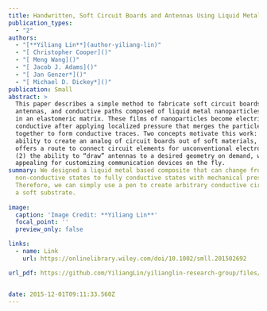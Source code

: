```yaml
---
title: Handwritten, Soft Circuit Boards and Antennas Using Liquid Metal Nanoparticles
publication_types:
  - "2"
authors:
  - "[**Yiliang Lin**](author-yiliang-lin)"
  - "[ Christopher Cooper]()"
  - "[ Meng Wang]()"
  - "[ Jacob J. Adams]()"
  - "[ Jan Genzer*]()"
  - "[ Michael D. Dickey*]()"
publication: Small
abstract: >
  This paper describes a simple method to fabricate soft circuit boards,
  antennas, and conductive paths composed of liquid metal nanoparticles embedded
  in an elastomeric matrix. These films of nanoparticles become electrically
  conductive after applying localized pressure that merges the particles
  together to form conductive traces. Two concepts motivate this work: (1) The
  ability to create an analog of circuit boards out of soft materials, which
  offers a route to connect circuit elements for unconventional electronics and
  (2) the ability to “draw” antennas to a desired geometry on demand, which is
  appealing for customizing communication devices on the fly.
summary: We designed a liquid metal based composite that can change from
  non-conductive states to fully conductive states with mechanical pressure.
  Therefore, we can simply use a pen to create arbitrary conductive circuits on
  a soft substrate.
  
image:
  caption: 'Image Credit: **Yiliang Lin**'
  focal_point: ''
  preview_only: false

links:
  - name: Link
    url: https://onlinelibrary.wiley.com/doi/10.1002/smll.201502692

url_pdf: https://github.com/YiliangLin/yilianglin-research-group/files/9945532/Handwritten.Soft.Circuit.Boards.and.Antennas.Using.Liquid.Metal.Nanoparticles.pdf


date: 2015-12-01T09:11:33.560Z
---
```

